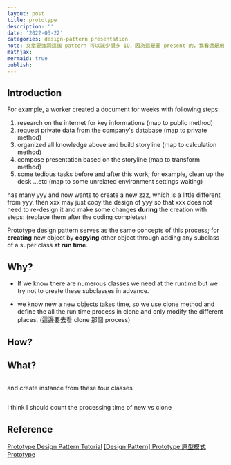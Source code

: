 ```yaml
---
layout: post
title: prototype
description: ''
date: '2022-03-22'
categories: design-pattern presentation
note: 文章要強調這個 pattern 可以減少很多 IO，因為這是要 present 的，我看還是用 ruby 好了
mathjax:
mermaid: true
publish:
---
```


## Introduction

For example, a worker created a document for weeks with following steps:

1. research on the internet for key informations (map to public method)
2. request private data from the company's database (map to private method)
3. organized all knowledge above and build storyline (map to calculation method)
4. compose presentation based on the storyline (map to transform method)
5. some tedious tasks before and after this work; for example, clean up the desk ...etc (map to some unrelated environment settings waiting)

 has many yyy and now wants to create a new zzz, which is a little different from yyy, then xxx may just copy the design of yyy so that xxx does not need to re-design it and make some changes **during** the creation with steps: (replace them after the coding completes)

Prototype design pattern serves as the same concepts of this process; for **creating** new object by **copying** other object through adding any subclass of a super class **at run time**.

## Why?

* If we know there are numerous classes we need at the runtime but we try not to create these subclasses in advance.

* we know new a new objects takes time, so we use clone method and define the all the run time process in clone and only modify the different places. (這邊要去看 clone 那個 process)

## How?

## What?

```ruby

```

and create instance from these four classes

```ruby

```

I think I should count the processing time of new vs clone

## Reference

[Prototype Design Pattern Tutorial](https://www.youtube.com/watch?v=AFbZhRL0Uz8)
[[Design Pattern] Prototype 原型模式](https://ithelp.ithome.com.tw/articles/10221129)
[Prototype](https://refactoring.guru/design-patterns/prototype)
